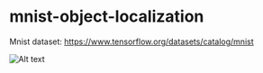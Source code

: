 # mnist-object-localization

Mnist dataset: https://www.tensorflow.org/datasets/catalog/mnist

![Alt text]("https://gdurl.com/d2bo")
